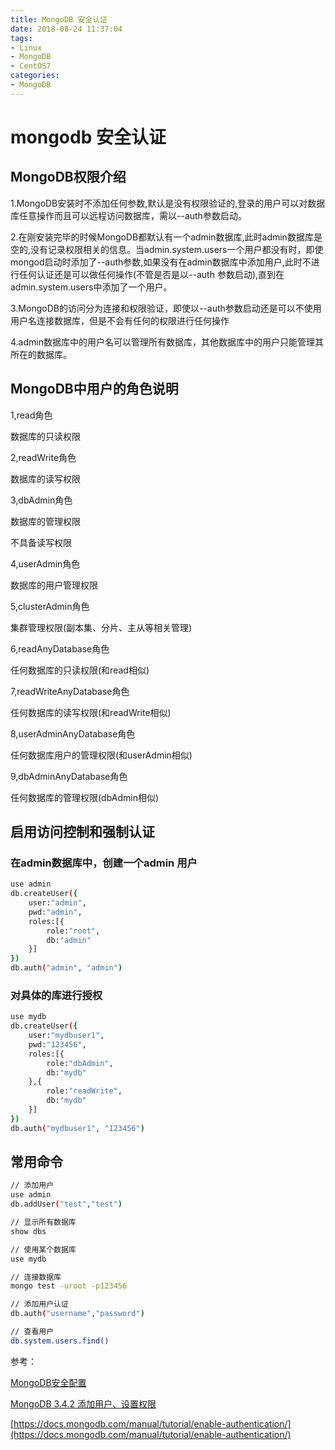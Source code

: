 ```yaml
---
title: MongoDB 安全认证
date: 2018-08-24 11:37:04
tags:
- Linux
- MongoDB
- CentOS7
categories: 
- MongoDB
---
```

# mongodb 安全认证

## MongoDB权限介绍

1.MongoDB安装时不添加任何参数,默认是没有权限验证的,登录的用户可以对数据库任意操作而且可以远程访问数据库，需以--auth参数启动。

2.在刚安装完毕的时候MongoDB都默认有一个admin数据库,此时admin数据库是空的,没有记录权限相关的信息。当admin.system.users一个用户都没有时，即使mongod启动时添加了--auth参数,如果没有在admin数据库中添加用户,此时不进行任何认证还是可以做任何操作(不管是否是以--auth 参数启动),直到在admin.system.users中添加了一个用户。

3.MongoDB的访问分为连接和权限验证，即使以--auth参数启动还是可以不使用用户名连接数据库，但是不会有任何的权限进行任何操作

4.admin数据库中的用户名可以管理所有数据库，其他数据库中的用户只能管理其所在的数据库。

## MongoDB中用户的角色说明

1,read角色

数据库的只读权限

2,readWrite角色

数据库的读写权限

3,dbAdmin角色

数据库的管理权限

不具备读写权限

4,userAdmin角色

数据库的用户管理权限

5,clusterAdmin角色

集群管理权限(副本集、分片、主从等相关管理)

6,readAnyDatabase角色

任何数据库的只读权限(和read相似)

7,readWriteAnyDatabase角色

任何数据库的读写权限(和readWrite相似)

8,userAdminAnyDatabase角色

任何数据库用户的管理权限(和userAdmin相似)

9,dbAdminAnyDatabase角色

任何数据库的管理权限(dbAdmin相似)

## 启用访问控制和强制认证

### 在admin数据库中，创建一个admin 用户

```bash
use admin
db.createUser({
    user:"admin",
    pwd:"admin",
    roles:[{
        role:"root",
        db:"admin"
    }]
})
db.auth("admin", "admin")
```

### 对具体的库进行授权

```bash
use mydb
db.createUser({
    user:"mydbuser1",
    pwd:"123456",
    roles:[{
        role:"dbAdmin",
        db:"mydb"
    },{
        role:"readWrite",
        db:"mydb"
    }]
})
db.auth("mydbuser1", "123456")
```

## 常用命令

```bash
// 添加用户
use admin
db.addUser("test","test")

// 显示所有数据库
show dbs

// 使用某个数据库
use mydb

// 连接数据库
mongo test -uroot -p123456

// 添加用户认证
db.auth("username","password")

// 查看用户
db.system.users.find()
```

参考：

[MongoDB安全配置](https://wps2015.org/drops/drops/MongoDB%E5%AE%89%E5%85%A8%E9%85%8D%E7%BD%AE.html)

[MongoDB 3.4.2 添加用户、设置权限](https://blog.csdn.net/zZ_life/article/details/78664794)

[https://docs.mongodb.com/manual/tutorial/enable-authentication/](https://docs.mongodb.com/manual/tutorial/enable-authentication/)